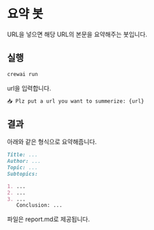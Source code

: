# 요약 봇

URL을 넣으면 해당 URL의 본문을 요약해주는 봇입니다.

## 실행

```bash
crewai run
```

url을 입력합니다.

```bash
📥 Plz put a url you want to summerize: {url}
```

## 결과

아래와 같은 형식으로 요약해줍니다.

```markdown
Title: ...
Author: ...
Topic: ...
Subtopics:

1. ...
2. ...
3. ...
   Conclusion: ...
```

파일은 report.md로 제공됩니다.
